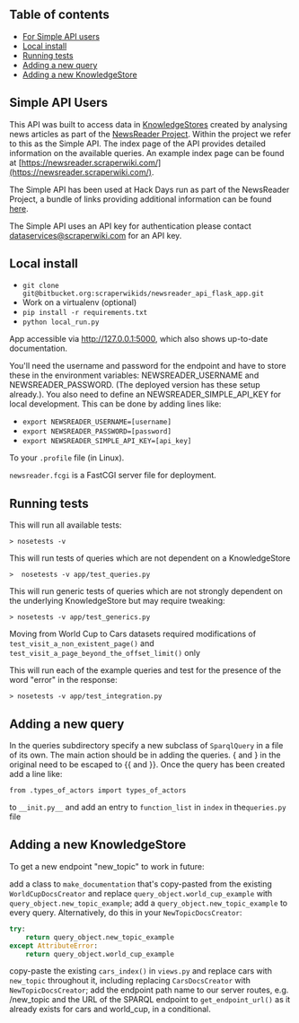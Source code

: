 ## Table of contents

* [For Simple API users](#markdown-header-simple-api-users)
* [Local install](#markdown-header-local-install)
* [Running tests](#markdown-header-running-tests)
* [Adding a new query](#markdown-header-adding-a-new-query)
* [Adding a new KnowledgeStore](#markdown-header-adding-a-new-knowledgestore)

## Simple API Users

This API was built to access data in [KnowledgeStores](https://knowledgestore2.fbk.eu/) created by analysing
news articles as part of the [NewsReader Project](http://www.newsreader-project.eu/). Within the project we refer to this as the Simple API. The index page of the 
API provides detailed information on the available queries. An example index page can be found at [https://newsreader.scraperwiki.com/](https://newsreader.scraperwiki.com/).

The Simple API has been used at Hack Days run as part of the NewsReader Project, a bundle of links providing additional information can be found [here](http://tab.bz/ydtco/).

The Simple API uses an API key for authentication please contact dataservices@scraperwiki.com for an API key.

## Local install
* `git clone git@bitbucket.org:scraperwikids/newsreader_api_flask_app.git`
* Work on a virtualenv (optional)
* `pip install -r requirements.txt`
* `python local_run.py`

App accessible via http://127.0.0.1:5000, which also shows up-to-date
documentation.

You'll need the username and password for the endpoint and have to store
these in the environment variables: NEWSREADER_USERNAME and
NEWSREADER_PASSWORD. (The deployed version has these setup already.). You also 
need to define an NEWSREADER_SIMPLE_API_KEY for local development.
This can be done by adding lines like:

* `export NEWSREADER_USERNAME=[username]`
* `export NEWSREADER_PASSWORD=[password]`
* `export NEWSREADER_SIMPLE_API_KEY=[api_key]`

To your `.profile` file (in Linux).

`newsreader.fcgi` is a FastCGI server file for deployment.

## Running tests

This will run all available tests:

`> nosetests -v`

This will run tests of queries which are not dependent on a KnowledgeStore

`>  nosetests -v app/test_queries.py`

This will run generic tests of queries which are not strongly dependent on the underlying KnowledgeStore but may require tweaking:

`> nosetests -v app/test_generics.py`

Moving from World Cup to Cars datasets required modifications of `test_visit_a_non_existent_page()` and `test_visit_a_page_beyond_the_offset_limit()` only

This will run each of the example queries and test for the presence of the word "error" in the response:

`> nosetests -v app/test_integration.py`

## Adding a new query
In the queries subdirectory specify a new subclass of `SparqlQuery` in a file of its own.
The main action should be in adding the queries. { and } in the original need to be escaped to
{{ and }}. Once the query has been created add a line like:

`from .types_of_actors import types_of_actors`

to `__init.py__` and add an entry to `function_list` in `index` in the`queries.py` file 

## Adding a new KnowledgeStore

To get a new endpoint "new_topic" to work in future:

add a class to `make_documentation` that's copy-pasted from the existing `WorldCupDocsCreator` and replace `query_object.world_cup_example` with `query_object.new_topic_example`;
add a `query_object.new_topic_example` to every query. Alternatively, do this in your `NewTopicDocsCreator`:
```Python
try:
    return query_object.new_topic_example
except AttributeError:
    return query_object.world_cup_example
```
copy-paste the existing `cars_index()` in `views.py` and replace cars with `new_topic` throughout it, including replacing `CarsDocsCreator` with `NewTopicDocsCreator`;
add the endpoint path name to our server routes, e.g. /new_topic and the URL of the SPARQL endpoint to `get_endpoint_url()` as it already exists for cars and world_cup, in a conditional.